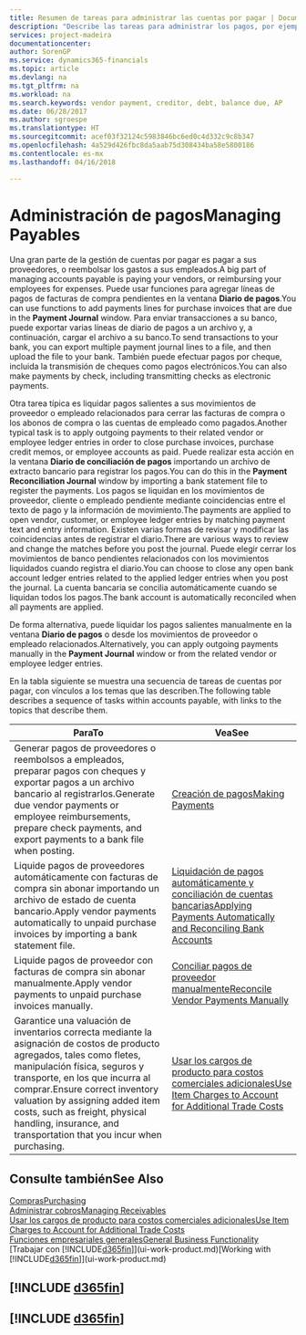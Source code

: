 ```yaml
---
title: Resumen de tareas para administrar las cuentas por pagar | Documentos de Microsoft
description: "Describe las tareas para administrar los pagos, por ejemplo, los pagos a acreedores o la liquidación de pagos salientes en movimientos para cerrar facturas o abonos."
services: project-madeira
documentationcenter: 
author: SorenGP
ms.service: dynamics365-financials
ms.topic: article
ms.devlang: na
ms.tgt_pltfrm: na
ms.workload: na
ms.search.keywords: vendor payment, creditor, debt, balance due, AP
ms.date: 06/28/2017
ms.author: sgroespe
ms.translationtype: HT
ms.sourcegitcommit: acef03f32124c5983846bc6ed0c4d332c9c8b347
ms.openlocfilehash: 4a529d426fbc8da5aab75d308434ba58e5800186
ms.contentlocale: es-mx
ms.lasthandoff: 04/16/2018

---
```

# <a name="managing-payables"></a><span data-ttu-id="fce40-103">Administración de pagos</span><span class="sxs-lookup"><span data-stu-id="fce40-103">Managing Payables</span></span>
<span data-ttu-id="fce40-104">Una gran parte de la gestión de cuentas por pagar es pagar a sus proveedores, o reembolsar los gastos a sus empleados.</span><span class="sxs-lookup"><span data-stu-id="fce40-104">A big part of managing accounts payable is paying your vendors, or reimbursing your employees for expenses.</span></span> <span data-ttu-id="fce40-105">Puede usar funciones para agregar líneas de pagos de facturas de compra pendientes en la ventana **Diario de pagos**.</span><span class="sxs-lookup"><span data-stu-id="fce40-105">You can use functions to add payments lines for purchase invoices that are due in the **Payment Journal** window.</span></span> <span data-ttu-id="fce40-106">Para enviar transacciones a su banco, puede exportar varias líneas de diario de pagos a un archivo y, a continuación, cargar el archivo a su banco.</span><span class="sxs-lookup"><span data-stu-id="fce40-106">To send transactions to your bank, you can export multiple payment journal lines to a file, and then upload the file to your bank.</span></span> <span data-ttu-id="fce40-107">También puede efectuar pagos por cheque, incluida la transmisión de cheques como pagos electrónicos.</span><span class="sxs-lookup"><span data-stu-id="fce40-107">You can also make payments by check, including transmitting checks as electronic payments.</span></span>

<span data-ttu-id="fce40-108">Otra tarea típica es liquidar pagos salientes a sus movimientos de proveedor o empleado relacionados para cerrar las facturas de compra o los abonos de compra o las cuentas de empleado como pagados.</span><span class="sxs-lookup"><span data-stu-id="fce40-108">Another typical task is to apply outgoing payments to their related vendor or employee ledger entries in order to close purchase invoices, purchase credit memos, or employee accounts as paid.</span></span> <span data-ttu-id="fce40-109">Puede realizar esta acción en la ventana **Diario de conciliación de pagos** importando un archivo de extracto bancario para registrar los pagos.</span><span class="sxs-lookup"><span data-stu-id="fce40-109">You can do this in the **Payment Reconciliation Journal** window by importing a bank statement file to register the payments.</span></span> <span data-ttu-id="fce40-110">Los pagos se liquidan en los movimientos de proveedor, cliente o empleado pendiente mediante coincidencias entre el texto de pago y la información de movimiento.</span><span class="sxs-lookup"><span data-stu-id="fce40-110">The payments are applied to open vendor, customer, or employee ledger entries by matching payment text and entry information.</span></span> <span data-ttu-id="fce40-111">Existen varias formas de revisar y modificar las coincidencias antes de registrar el diario.</span><span class="sxs-lookup"><span data-stu-id="fce40-111">There are various ways to review and change the matches before you post the journal.</span></span> <span data-ttu-id="fce40-112">Puede elegir cerrar los movimientos de banco pendientes relacionados con los movimientos liquidados cuando registra el diario.</span><span class="sxs-lookup"><span data-stu-id="fce40-112">You can choose to close any open bank account ledger entries related to the applied ledger entries when you post the journal.</span></span> <span data-ttu-id="fce40-113">La cuenta bancaria se concilia automáticamente cuando se liquidan todos los pagos.</span><span class="sxs-lookup"><span data-stu-id="fce40-113">The bank account is automatically reconciled when all payments are applied.</span></span>

<span data-ttu-id="fce40-114">De forma alternativa, puede liquidar los pagos salientes manualmente en la ventana **Diario de pagos** o desde los movimientos de proveedor o empleado relacionados.</span><span class="sxs-lookup"><span data-stu-id="fce40-114">Alternatively, you can apply outgoing payments manually in the **Payment Journal** window or from the related vendor or employee ledger entries.</span></span>

<span data-ttu-id="fce40-115">En la tabla siguiente se muestra una secuencia de tareas de cuentas por pagar, con vínculos a los temas que las describen.</span><span class="sxs-lookup"><span data-stu-id="fce40-115">The following table describes a sequence of tasks within accounts payable, with links to the topics that describe them.</span></span>

| <span data-ttu-id="fce40-116">Para</span><span class="sxs-lookup"><span data-stu-id="fce40-116">To</span></span> | <span data-ttu-id="fce40-117">Vea</span><span class="sxs-lookup"><span data-stu-id="fce40-117">See</span></span> |
| --- | --- |
| <span data-ttu-id="fce40-118">Generar pagos de proveedores o reembolsos a empleados, preparar pagos con cheques y exportar pagos a un archivo bancario al registrarlos.</span><span class="sxs-lookup"><span data-stu-id="fce40-118">Generate due vendor payments or employee reimbursements, prepare check payments, and export payments to a bank file when posting.</span></span> |[<span data-ttu-id="fce40-119">Creación de pagos</span><span class="sxs-lookup"><span data-stu-id="fce40-119">Making Payments</span></span>](payables-make-payments.md) |
| <span data-ttu-id="fce40-120">Liquide pagos de proveedores automáticamente con facturas de compra sin abonar importando un archivo de estado de cuenta bancario.</span><span class="sxs-lookup"><span data-stu-id="fce40-120">Apply vendor payments automatically to unpaid purchase invoices by importing a bank statement file.</span></span> |[<span data-ttu-id="fce40-121">Liquidación de pagos automáticamente y conciliación de cuentas bancarias</span><span class="sxs-lookup"><span data-stu-id="fce40-121">Applying Payments Automatically and Reconciling Bank Accounts</span></span>](receivables-apply-payments-auto-reconcile-bank-accounts.md) |
| <span data-ttu-id="fce40-122">Liquide pagos de proveedor con facturas de compra sin abonar manualmente.</span><span class="sxs-lookup"><span data-stu-id="fce40-122">Apply vendor payments to unpaid purchase invoices manually.</span></span> |[<span data-ttu-id="fce40-123">Conciliar pagos de proveedor manualmente</span><span class="sxs-lookup"><span data-stu-id="fce40-123">Reconcile Vendor Payments Manually</span></span>](payables-how-apply-purchase-transactions-manually.md) |
|<span data-ttu-id="fce40-124">Garantice una valuación de inventarios correcta mediante la asignación de costos de producto agregados, tales como fletes, manipulación física, seguros y transporte, en los que incurra al comprar.</span><span class="sxs-lookup"><span data-stu-id="fce40-124">Ensure correct inventory valuation by assigning added item costs, such as freight, physical handling, insurance, and transportation that you incur when purchasing.</span></span>|[<span data-ttu-id="fce40-125">Usar los cargos de producto para costos comerciales adicionales</span><span class="sxs-lookup"><span data-stu-id="fce40-125">Use Item Charges to Account for Additional Trade Costs</span></span>](payables-how-assign-item-charges.md)|

## <a name="see-also"></a><span data-ttu-id="fce40-126">Consulte también</span><span class="sxs-lookup"><span data-stu-id="fce40-126">See Also</span></span>
[<span data-ttu-id="fce40-127">Compras</span><span class="sxs-lookup"><span data-stu-id="fce40-127">Purchasing</span></span>](purchasing-manage-purchasing.md)  
[<span data-ttu-id="fce40-128">Administrar cobros</span><span class="sxs-lookup"><span data-stu-id="fce40-128">Managing Receivables</span></span>](receivables-manage-receivables.md)  
[<span data-ttu-id="fce40-129">Usar los cargos de producto para costos comerciales adicionales</span><span class="sxs-lookup"><span data-stu-id="fce40-129">Use Item Charges to Account for Additional Trade Costs</span></span>](payables-how-assign-item-charges.md)  
[<span data-ttu-id="fce40-130">Funciones empresariales generales</span><span class="sxs-lookup"><span data-stu-id="fce40-130">General Business Functionality</span></span>](ui-across-business-areas.md)  
<span data-ttu-id="fce40-131">[Trabajar con [!INCLUDE[d365fin](includes/d365fin_md.md)]](ui-work-product.md)</span><span class="sxs-lookup"><span data-stu-id="fce40-131">[Working with [!INCLUDE[d365fin](includes/d365fin_md.md)]](ui-work-product.md)</span></span>

## [!INCLUDE [d365fin](includes/free_trial_md.md)]  
## [!INCLUDE [d365fin](includes/training_link_md.md)]

